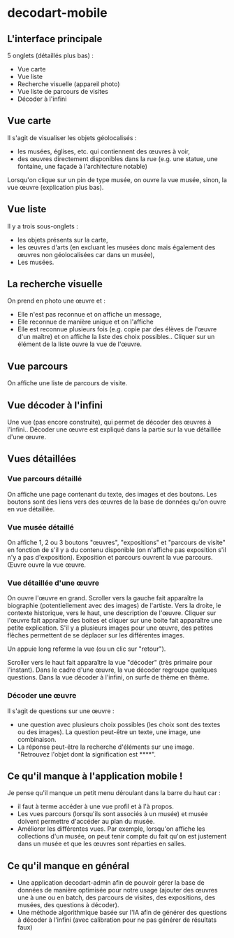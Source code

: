 # decodart-mobile

## L'interface principale
5 onglets (détaillés plus bas) :
- Vue carte
- Vue liste
- Recherche visuelle (appareil photo)
- Vue liste de parcours de visites
- Décoder à l'infini

## Vue carte
Il s'agit de visualiser les objets géolocalisés :
- les musées, églises, etc. qui contiennent des œuvres à voir,
- des œuvres directement disponibles dans la rue (e.g. une statue, une fontaine, une façade à l'architecture notable)

Lorsqu'on clique sur un pin de type musée, on ouvre la vue musée, sinon, la vue œuvre (explication plus bas).

## Vue liste

Il y a trois sous-onglets : 
- les objets présents sur la carte,
- les œuvres d'arts (en excluant les musées donc mais également des œuvres non géolocalisées car dans un musée),
- Les musées.

## La recherche visuelle

On prend en photo une œuvre et :
- Elle n'est pas reconnue et on affiche un message,
- Elle reconnue de manière unique et on l'affiche
- Elle est reconnue plusieurs fois (e.g. copie par des élèves de l'œuvre d'un maître) et on affiche la liste des choix possibles.. Cliquer sur un élément de la liste ouvre la vue de l'œuvre.

## Vue parcours

On affiche une liste de parcours de visite.

## Vue décoder à l'infini

Une vue (pas encore construite), qui permet de décoder des œuvres à l'infini.. Décoder une œuvre est expliqué dans la partie sur la vue détaillée d'une œuvre.

## Vues détaillées
### Vue parcours détaillé
On affiche une page contenant du texte, des images et des boutons. Les boutons sont des liens vers des œuvres de la base de données qu'on ouvre en vue détaillée.

### Vue musée détaillé
On affiche 1, 2 ou 3 boutons "œuvres", "expositions" et "parcours de visite" en fonction de s'il y a du contenu disponible (on n'affiche pas exposition s'il n'y a pas d'exposition). Exposition et parcours ouvrent la vue parcours. Œuvre ouvre la vue œuvre.

### Vue détaillée d'une œuvre
On ouvre l'œuvre en grand. Scroller vers la gauche fait apparaître la biographie (potentiellement avec des images) de l'artiste. Vers la droite, le contexte historique, vers le haut, une description de l'œuvre.
Cliquer sur l'œuvre fait appraître des boites et cliquer sur une boite fait apparaître une petite explication. S'il y a plusieurs images pour une œuvre, des petites flèches permettent de se déplacer sur les différentes images.

Un appuie long referme la vue (ou un clic sur "retour").

Scroller vers le haut fait apparaître la vue "décoder" (très primaire pour l'instant). Dans le cadre d'une œuvre, la vue décoder regroupe quelques questions. Dans la vue décoder à l'infini, on surfe de thème en thème.

### Décoder une œuvre
Il s'agit de questions sur une œuvre :
- une question avec plusieurs choix possibles (les choix sont des textes ou des images). La question peut-être un texte, une image, une combinaison.
- La réponse peut-être la recherche d'éléments sur une image. "Retrouvez l'objet dont la signification est ****".

## Ce qu'il manque à l'application mobile !
Je pense qu'il manque un petit menu déroulant dans la barre du haut car :
- il faut à terme accéder à une vue profil et à l'à propos.
- Les vues parcours (lorsqu'ils sont associés à un musée) et musée doivent permettre d'accéder au plan du musée.
- Améliorer les différentes vues. Par exemple, lorsqu'on affiche les collections d'un musée, on peut tenir compte du fait qu'on est justement dans un musée et que les œuvres sont réparties en salles.

## Ce qu'il manque en général
- Une application decodart-admin afin de pouvoir gérer la base de données de manière optimisée pour notre usage (ajouter des œuvres une à une ou en batch, des parcours de visites, des expositions, des musées, des questions à décoder).
- Une méthode algorithmique basée sur l'IA afin de générer des questions à décoder à l'infini (avec calibration pour ne pas générer de résultats faux)
